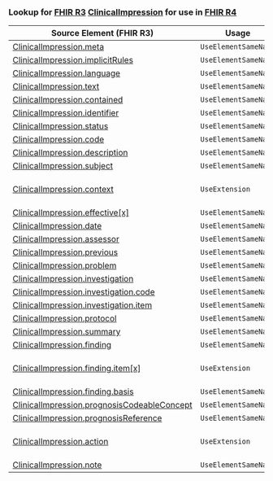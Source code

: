 ### Lookup for [FHIR R3](https://hl7.org/fhir/STU3/) [ClinicalImpression](https://hl7.org/fhir/STU3/ClinicalImpression.html) for use in [FHIR R4](https://hl7.org/fhir/R4/)

| Source Element (FHIR R3) | Usage | Target |
| -------------- | ----- | ------ |
| [ClinicalImpression.meta](https://hl7.org/fhir/STU3/ClinicalImpression.html#resource) | `UseElementSameName` | [ClinicalImpression.meta](https://hl7.org/fhir/R4/ClinicalImpression.html#resource) |
| [ClinicalImpression.implicitRules](https://hl7.org/fhir/STU3/ClinicalImpression.html#resource) | `UseElementSameName` | [ClinicalImpression.implicitRules](https://hl7.org/fhir/R4/ClinicalImpression.html#resource) |
| [ClinicalImpression.language](https://hl7.org/fhir/STU3/ClinicalImpression.html#resource) | `UseElementSameName` | [ClinicalImpression.language](https://hl7.org/fhir/R4/ClinicalImpression.html#resource) |
| [ClinicalImpression.text](https://hl7.org/fhir/STU3/ClinicalImpression.html#resource) | `UseElementSameName` | [ClinicalImpression.text](https://hl7.org/fhir/R4/ClinicalImpression.html#resource) |
| [ClinicalImpression.contained](https://hl7.org/fhir/STU3/ClinicalImpression.html#resource) | `UseElementSameName` | [ClinicalImpression.contained](https://hl7.org/fhir/R4/ClinicalImpression.html#resource) |
| [ClinicalImpression.identifier](https://hl7.org/fhir/STU3/ClinicalImpression.html#resource) | `UseElementSameName` | [ClinicalImpression.identifier](https://hl7.org/fhir/R4/ClinicalImpression.html#resource) |
| [ClinicalImpression.status](https://hl7.org/fhir/STU3/ClinicalImpression.html#resource) | `UseElementSameName` | [ClinicalImpression.status](https://hl7.org/fhir/R4/ClinicalImpression.html#resource) |
| [ClinicalImpression.code](https://hl7.org/fhir/STU3/ClinicalImpression.html#resource) | `UseElementSameName` | [ClinicalImpression.code](https://hl7.org/fhir/R4/ClinicalImpression.html#resource) |
| [ClinicalImpression.description](https://hl7.org/fhir/STU3/ClinicalImpression.html#resource) | `UseElementSameName` | [ClinicalImpression.description](https://hl7.org/fhir/R4/ClinicalImpression.html#resource) |
| [ClinicalImpression.subject](https://hl7.org/fhir/STU3/ClinicalImpression.html#resource) | `UseElementSameName` | [ClinicalImpression.subject](https://hl7.org/fhir/R4/ClinicalImpression.html#resource) |
| [ClinicalImpression.context](https://hl7.org/fhir/STU3/ClinicalImpression.html#resource) | `UseExtension` | [http://hl7.org/fhir/3.0/StructureDefinition/extension-ClinicalImpression.context](StructureDefinition-ext-R3-ClinicalImpression.context.html) |
| [ClinicalImpression.effective[x]](https://hl7.org/fhir/STU3/ClinicalImpression.html#resource) | `UseElementSameName` | [ClinicalImpression.effective[x]](https://hl7.org/fhir/R4/ClinicalImpression.html#resource) |
| [ClinicalImpression.date](https://hl7.org/fhir/STU3/ClinicalImpression.html#resource) | `UseElementSameName` | [ClinicalImpression.date](https://hl7.org/fhir/R4/ClinicalImpression.html#resource) |
| [ClinicalImpression.assessor](https://hl7.org/fhir/STU3/ClinicalImpression.html#resource) | `UseElementSameName` | [ClinicalImpression.assessor](https://hl7.org/fhir/R4/ClinicalImpression.html#resource) |
| [ClinicalImpression.previous](https://hl7.org/fhir/STU3/ClinicalImpression.html#resource) | `UseElementSameName` | [ClinicalImpression.previous](https://hl7.org/fhir/R4/ClinicalImpression.html#resource) |
| [ClinicalImpression.problem](https://hl7.org/fhir/STU3/ClinicalImpression.html#resource) | `UseElementSameName` | [ClinicalImpression.problem](https://hl7.org/fhir/R4/ClinicalImpression.html#resource) |
| [ClinicalImpression.investigation](https://hl7.org/fhir/STU3/ClinicalImpression.html#resource) | `UseElementSameName` | [ClinicalImpression.investigation](https://hl7.org/fhir/R4/ClinicalImpression.html#resource) |
| [ClinicalImpression.investigation.code](https://hl7.org/fhir/STU3/ClinicalImpression.html#resource) | `UseElementSameName` | [ClinicalImpression.investigation.code](https://hl7.org/fhir/R4/ClinicalImpression.html#resource) |
| [ClinicalImpression.investigation.item](https://hl7.org/fhir/STU3/ClinicalImpression.html#resource) | `UseElementSameName` | [ClinicalImpression.investigation.item](https://hl7.org/fhir/R4/ClinicalImpression.html#resource) |
| [ClinicalImpression.protocol](https://hl7.org/fhir/STU3/ClinicalImpression.html#resource) | `UseElementSameName` | [ClinicalImpression.protocol](https://hl7.org/fhir/R4/ClinicalImpression.html#resource) |
| [ClinicalImpression.summary](https://hl7.org/fhir/STU3/ClinicalImpression.html#resource) | `UseElementSameName` | [ClinicalImpression.summary](https://hl7.org/fhir/R4/ClinicalImpression.html#resource) |
| [ClinicalImpression.finding](https://hl7.org/fhir/STU3/ClinicalImpression.html#resource) | `UseElementSameName` | [ClinicalImpression.finding](https://hl7.org/fhir/R4/ClinicalImpression.html#resource) |
| [ClinicalImpression.finding.item[x]](https://hl7.org/fhir/STU3/ClinicalImpression.html#resource) | `UseExtension` | [http://hl7.org/fhir/3.0/StructureDefinition/extension-ClinicalImpression.finding.item](StructureDefinition-ext-R3-ClinicalImpression.fi.item.html) |
| [ClinicalImpression.finding.basis](https://hl7.org/fhir/STU3/ClinicalImpression.html#resource) | `UseElementSameName` | [ClinicalImpression.finding.basis](https://hl7.org/fhir/R4/ClinicalImpression.html#resource) |
| [ClinicalImpression.prognosisCodeableConcept](https://hl7.org/fhir/STU3/ClinicalImpression.html#resource) | `UseElementSameName` | [ClinicalImpression.prognosisCodeableConcept](https://hl7.org/fhir/R4/ClinicalImpression.html#resource) |
| [ClinicalImpression.prognosisReference](https://hl7.org/fhir/STU3/ClinicalImpression.html#resource) | `UseElementSameName` | [ClinicalImpression.prognosisReference](https://hl7.org/fhir/R4/ClinicalImpression.html#resource) |
| [ClinicalImpression.action](https://hl7.org/fhir/STU3/ClinicalImpression.html#resource) | `UseExtension` | [http://hl7.org/fhir/3.0/StructureDefinition/extension-ClinicalImpression.action](StructureDefinition-ext-R3-ClinicalImpression.action.html) |
| [ClinicalImpression.note](https://hl7.org/fhir/STU3/ClinicalImpression.html#resource) | `UseElementSameName` | [ClinicalImpression.note](https://hl7.org/fhir/R4/ClinicalImpression.html#resource) |

